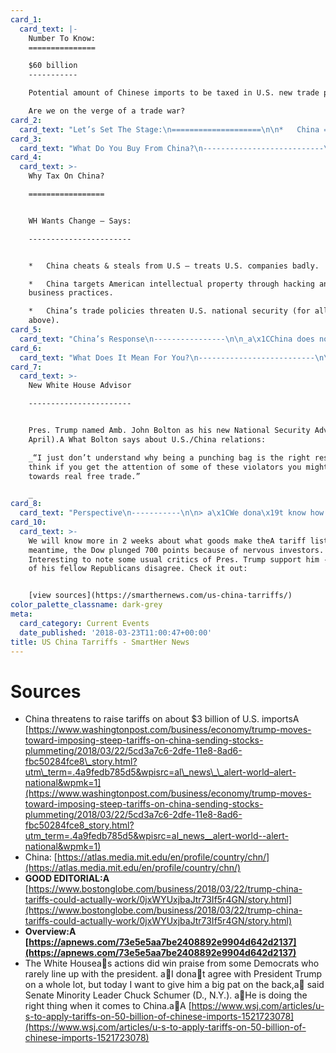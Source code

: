 ```yaml
---
card_1:
  card_text: |-
    Number To Know:
    ===============

    $60 billion
    -----------

    Potential amount of Chinese imports to be taxed in U.S. new trade policy.

    Are we on the verge of a trade war?
card_2:
  card_text: "Let’s Set The Stage:\n====================\n\n*   China = Largest exporter in the world.\n*   America = Chinaa\x19s largest customer.\n*   We have a trade deficit (we take in more goods than we export); ChinaA has a positive tradeA balance (they export more goods than they import)."
card_3:
  card_text: "What Do You Buy From China?\n---------------------------\n\nA little bit of everything, but herea\x19s the top 3 Chinese exports._  \nYoua\x19re likely using one right now._\n\n*   Computers\n*   Broadcasting Equipment (TVs, radios, wireless devices)\n*   Telephones"
card_4:
  card_text: >-
    Why Tax On China?

    =================


    WH Wants Change – Says:

    -----------------------


    *   China cheats & steals from U.S – treats U.S. companies badly.

    *   China targets American intellectual property through hacking and unfair
    business practices.

    *   China’s trade policies threaten U.S. national security (for all of the
    above).
card_5:
  card_text: "China’s Response\n----------------\n\n_a\x1CChina does not want to fight a trade war, but it is absolutely not afraid of a trade war”_  \nChinese Govt Statement\n\n*   Threatens $3B of taxes on U.S. imports.\n*   128 items potentially on the list including American pork, fruit & wine."
card_6:
  card_text: "What Does It Mean For You?\n--------------------------\n\n*   You may pay more – not just for imported Chinese goods but U.S. goods if China retaliates with a tax of it’s own.\n*   Reminder: We are China’s #1 customer.A Some argue we **should** leverage our standing. After all,A isna\x19t the customer always right? But others say this is dangerous."
card_7:
  card_text: >-
    New White House Advisor

    -----------------------


    Pres. Trump named Amb. John Bolton as his new National Security Advisor (in
    April).A What Bolton says about U.S./China relations:  

    _“I just don’t understand why being a punching bag is the right response. I
    think if you get the attention of some of these violators you might move
    towards real free trade.”  

    _
card_8:
  card_text: "Perspective\n-----------\n\n> a\x1CWe dona\x19t know how this is going to turn out. It could be resolved in a few months, or it could spiral out of control into a broader strategic rivalry.”\n> \n> Scott Kennedy, Dir - Project on Chinese Business, Center for Strategic and International Studies, Washington Post, March 22, 2018"
card_10:
  card_text: >-
    We will know more in 2 weeks about what goods make theA tariff list. InA the
    meantime, the Dow plunged 700 points because of nervous investors.
    Interesting to note some usual critics of Pres. Trump support him - and some
    of his fellow Republicans disagree. Check it out:


    [view sources](https://smarthernews.com/us-china-tarriffs/)
color_palette_classname: dark-grey
meta:
  card_category: Current Events
  date_published: '2018-03-23T11:00:47+00:00'
title: US China Tarriffs - SmartHer News
---
```

Sources
=======

*   China threatens to raise tariffs on about $3 billion of U.S. importsA [https://www.washingtonpost.com/business/economy/trump-moves-toward-imposing-steep-tariffs-on-china-sending-stocks-plummeting/2018/03/22/5cd3a7c6-2dfe-11e8-8ad6-fbc50284fce8\_story.html?utm\_term=.4a9fedb785d5&wpisrc=al\_news\_\_alert-world–alert-national&wpmk=1](https://www.washingtonpost.com/business/economy/trump-moves-toward-imposing-steep-tariffs-on-china-sending-stocks-plummeting/2018/03/22/5cd3a7c6-2dfe-11e8-8ad6-fbc50284fce8_story.html?utm_term=.4a9fedb785d5&wpisrc=al_news__alert-world--alert-national&wpmk=1)
*   China: [https://atlas.media.mit.edu/en/profile/country/chn/](https://atlas.media.mit.edu/en/profile/country/chn/)
*   **GOOD EDITORIAL:A** [https://www.bostonglobe.com/business/2018/03/22/trump-china-tariffs-could-actually-work/0jxWYUxjbaJtr73If5r4GN/story.html](https://www.bostonglobe.com/business/2018/03/22/trump-china-tariffs-could-actually-work/0jxWYUxjbaJtr73If5r4GN/story.html)
*   **Overview:A [https://apnews.com/73e5e5aa7be2408892e9904d642d2137](https://apnews.com/73e5e5aa7be2408892e9904d642d2137)**
*   The White Houseas actions did win praise from some Democrats who rarely line up with the president. aI donat agree with President Trump on a whole lot, but today I want to give him a big pat on the back,a said Senate Minority Leader Chuck Schumer (D., N.Y.). aHe is doing the right thing when it comes to China.aA [https://www.wsj.com/articles/u-s-to-apply-tariffs-on-50-billion-of-chinese-imports-1521723078](https://www.wsj.com/articles/u-s-to-apply-tariffs-on-50-billion-of-chinese-imports-1521723078)